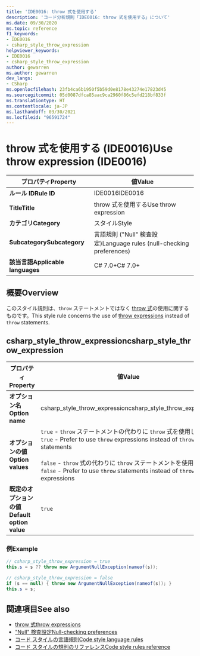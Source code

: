 ```yaml
---
title: 'IDE0016: throw 式を使用する'
description: 'コード分析規則「IDE0016: throw 式を使用する」について'
ms.date: 09/30/2020
ms.topic: reference
f1_keywords:
- IDE0016
- csharp_style_throw_expression
helpviewer_keywords:
- IDE0016
- csharp_style_throw_expression
author: gewarren
ms.author: gewarren
dev_langs:
- CSharp
ms.openlocfilehash: 23fb4ca6b1950f5b59d0e8178e43274e17823d45
ms.sourcegitcommit: 05d0087dfca85aac9ca2960f86c5efd218bf833f
ms.translationtype: HT
ms.contentlocale: ja-JP
ms.lasthandoff: 03/30/2021
ms.locfileid: "96591724"
---
```

# <a name="use-throw-expression-ide0016"></a><span data-ttu-id="342be-103">throw 式を使用する (IDE0016)</span><span class="sxs-lookup"><span data-stu-id="342be-103">Use throw expression (IDE0016)</span></span>

|<span data-ttu-id="342be-104">プロパティ</span><span class="sxs-lookup"><span data-stu-id="342be-104">Property</span></span>|<span data-ttu-id="342be-105">値</span><span class="sxs-lookup"><span data-stu-id="342be-105">Value</span></span>|
|-|-|
| <span data-ttu-id="342be-106">**ルール ID**</span><span class="sxs-lookup"><span data-stu-id="342be-106">**Rule ID**</span></span> | <span data-ttu-id="342be-107">IDE0016</span><span class="sxs-lookup"><span data-stu-id="342be-107">IDE0016</span></span> |
| <span data-ttu-id="342be-108">**Title**</span><span class="sxs-lookup"><span data-stu-id="342be-108">**Title**</span></span> | <span data-ttu-id="342be-109">throw 式を使用する</span><span class="sxs-lookup"><span data-stu-id="342be-109">Use throw expression</span></span> |
| <span data-ttu-id="342be-110">**カテゴリ**</span><span class="sxs-lookup"><span data-stu-id="342be-110">**Category**</span></span> | <span data-ttu-id="342be-111">スタイル</span><span class="sxs-lookup"><span data-stu-id="342be-111">Style</span></span> |
| <span data-ttu-id="342be-112">**Subcategory**</span><span class="sxs-lookup"><span data-stu-id="342be-112">**Subcategory**</span></span> | <span data-ttu-id="342be-113">言語規則 ("Null" 検査設定)</span><span class="sxs-lookup"><span data-stu-id="342be-113">Language rules (null-checking preferences)</span></span> |
| <span data-ttu-id="342be-114">**該当言語**</span><span class="sxs-lookup"><span data-stu-id="342be-114">**Applicable languages**</span></span> | <span data-ttu-id="342be-115">C# 7.0+</span><span class="sxs-lookup"><span data-stu-id="342be-115">C# 7.0+</span></span> |

## <a name="overview"></a><span data-ttu-id="342be-116">概要</span><span class="sxs-lookup"><span data-stu-id="342be-116">Overview</span></span>

<span data-ttu-id="342be-117">このスタイル規則は、`throw` ステートメントではなく [throw 式](../../../csharp/language-reference/keywords/throw.md#the-throw-expression)の使用に関するものです。</span><span class="sxs-lookup"><span data-stu-id="342be-117">This style rule concerns the use of [throw expressions](../../../csharp/language-reference/keywords/throw.md#the-throw-expression) instead of `throw` statements.</span></span>

## <a name="csharp_style_throw_expression"></a><span data-ttu-id="342be-118">csharp_style_throw_expression</span><span class="sxs-lookup"><span data-stu-id="342be-118">csharp_style_throw_expression</span></span>

|<span data-ttu-id="342be-119">プロパティ</span><span class="sxs-lookup"><span data-stu-id="342be-119">Property</span></span>|<span data-ttu-id="342be-120">値</span><span class="sxs-lookup"><span data-stu-id="342be-120">Value</span></span>|
|-|-|
| <span data-ttu-id="342be-121">**オプション名**</span><span class="sxs-lookup"><span data-stu-id="342be-121">**Option name**</span></span> | <span data-ttu-id="342be-122">csharp_style_throw_expression</span><span class="sxs-lookup"><span data-stu-id="342be-122">csharp_style_throw_expression</span></span>
| <span data-ttu-id="342be-123">**オプションの値**</span><span class="sxs-lookup"><span data-stu-id="342be-123">**Option values**</span></span> | <span data-ttu-id="342be-124">`true` - `throw` ステートメントの代わりに `throw` 式を使用します</span><span class="sxs-lookup"><span data-stu-id="342be-124">`true` - Prefer to use `throw` expressions instead of `throw` statements</span></span><br /><br /><span data-ttu-id="342be-125">`false` - `throw` 式の代わりに `throw` ステートメントを使用します</span><span class="sxs-lookup"><span data-stu-id="342be-125">`false` - Prefer to use `throw` statements instead of `throw` expressions</span></span> |
| <span data-ttu-id="342be-126">**既定のオプションの値**</span><span class="sxs-lookup"><span data-stu-id="342be-126">**Default option value**</span></span> | `true` |

### <a name="example"></a><span data-ttu-id="342be-127">例</span><span class="sxs-lookup"><span data-stu-id="342be-127">Example</span></span>

```csharp
// csharp_style_throw_expression = true
this.s = s ?? throw new ArgumentNullException(nameof(s));

// csharp_style_throw_expression = false
if (s == null) { throw new ArgumentNullException(nameof(s)); }
this.s = s;
```

## <a name="see-also"></a><span data-ttu-id="342be-128">関連項目</span><span class="sxs-lookup"><span data-stu-id="342be-128">See also</span></span>

- [<span data-ttu-id="342be-129">throw 式</span><span class="sxs-lookup"><span data-stu-id="342be-129">throw expressions</span></span>](../../../csharp/language-reference/keywords/throw.md#the-throw-expression)
- [<span data-ttu-id="342be-130">"Null" 検査設定</span><span class="sxs-lookup"><span data-stu-id="342be-130">Null-checking preferences</span></span>](null-checking-preferences.md)
- [<span data-ttu-id="342be-131">コード スタイルの言語規則</span><span class="sxs-lookup"><span data-stu-id="342be-131">Code style language rules</span></span>](language-rules.md)
- [<span data-ttu-id="342be-132">コード スタイルの規則のリファレンス</span><span class="sxs-lookup"><span data-stu-id="342be-132">Code style rules reference</span></span>](index.md)
